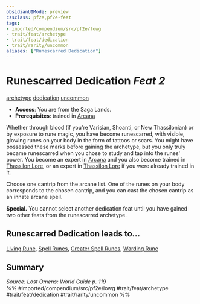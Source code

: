 ```yaml
---
obsidianUIMode: preview
cssclass: pf2e,pf2e-feat
tags:
- imported/compendium/src/pf2e/lowg
- trait/feat/archetype
- trait/feat/dedication
- trait/rarity/uncommon
aliases: ["Runescarred Dedication"]
---
```

# Runescarred Dedication  *Feat 2*  
[archetype](archetype.md)  [dedication](dedication.md)  [uncommon](uncommon.md)  

- **Access**: You are from the Saga Lands.
- **Prerequisites**: trained in [Arcana](../skills.md#Arcana)

Whether through blood (if you're Varisian, Shoanti, or New Thassilonian) or by exposure to rune magic, you have become runescarred, with visible, glowing runes on your body in the form of tattoos or scars. You might have possessed these marks before gaining the archetype, but you only truly became runescarred when you chose to study and tap into the runes' power. You become an expert in [Arcana](../skills.md#Arcana) and you also become trained in [Thassilon Lore](../skills.md#Lore), or an expert in [Thassilon Lore](../skills.md#Lore) if you were already trained in it.

Choose one cantrip from the arcane list. One of the runes on your body corresponds to the chosen cantrip, and you can cast the chosen cantrip as an innate arcane spell.

**Special.** You cannot select another dedication feat until you have gained two other feats from the runescarred archetype.

## Runescarred Dedication leads to...

[Living Rune](living-rune-lowg.md), [Spell Runes](spell-runes-lowg.md), [Greater Spell Runes](greater-spell-runes-lowg.md), [Warding Rune](warding-rune-lowg.md)

## Summary

*Source: Lost Omens: World Guide p. 119*  
%% #imported/compendium/src/pf2e/lowg #trait/feat/archetype #trait/feat/dedication #trait/rarity/uncommon %%